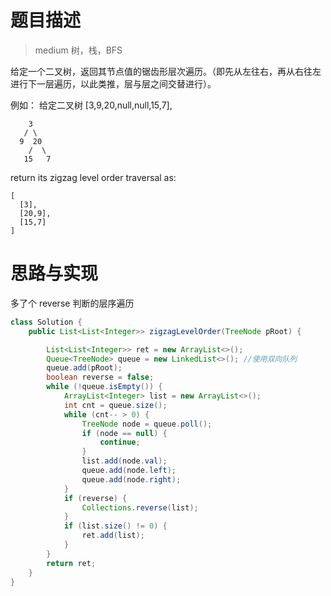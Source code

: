 # 题目描述

> medium 树，栈，BFS

给定一个二叉树，返回其节点值的锯齿形层次遍历。（即先从左往右，再从右往左进行下一层遍历，以此类推，层与层之间交替进行）。

例如：
给定二叉树 [3,9,20,null,null,15,7],

```
    3
   / \
  9  20
    /  \
   15   7
```



return its zigzag level order traversal as:

```
[
  [3],
  [20,9],
  [15,7]
]
```

# 思路与实现

多了个 reverse 判断的层序遍历

```Java
class Solution {
    public List<List<Integer>> zigzagLevelOrder(TreeNode pRoot) {

        List<List<Integer>> ret = new ArrayList<>();
        Queue<TreeNode> queue = new LinkedList<>(); //使用双向队列
        queue.add(pRoot);
        boolean reverse = false;
        while (!queue.isEmpty()) {
            ArrayList<Integer> list = new ArrayList<>();
            int cnt = queue.size();
            while (cnt-- > 0) {
                TreeNode node = queue.poll();
                if (node == null) {
                    continue;
                }
                list.add(node.val);
                queue.add(node.left);
                queue.add(node.right);
            }
            if (reverse) {
                Collections.reverse(list);
            }
            if (list.size() != 0) {
                ret.add(list);
            }
        }
        return ret;
    }
}
```


